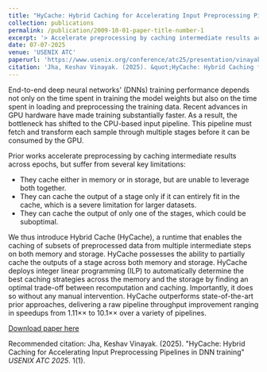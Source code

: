```yaml
---
title: "HyCache: Hybrid Caching for Accelerating Input Preprocessing Pipelines in DNN training"
collection: publications
permalink: /publication/2009-10-01-paper-title-number-1
excerpt: '> Accelerate preprocessing by caching intermediate results across epochs'
date: 07-07-2025
venue: 'USENIX ATC'
paperurl: 'https://www.usenix.org/conference/atc25/presentation/vinayak'
citation: 'Jha, Keshav Vinayak. (2025). &quot;HyCache: Hybrid Caching for Accelerating Input Preprocessing Pipelines in DNN training&quot; <i>USENIX ATC 2025</i>. 1(1).'
---
```

End-to-end deep neural networks' (DNNs) training performance depends not only on the time spent in training the model weights but also on the time spent in loading and preprocessing the training data. Recent advances in GPU hardware have made training substantially faster. As a result, the bottleneck has shifted to the CPU-based input pipeline. This pipeline must fetch and transform each sample through multiple stages before it can be consumed by the GPU.

Prior works accelerate preprocessing by caching intermediate results across epochs, but suffer from several key limitations:

- They cache either in memory or in storage, but are unable to leverage both together.
- They can cache the output of a stage only if it can entirely fit in the cache, which is a severe limitation for larger datasets.
- They can cache the output of only one of the stages, which could be suboptimal.

We thus introduce Hybrid Cache (HyCache), a runtime that enables the caching of subsets of preprocessed data from multiple intermediate steps on both memory and storage. HyCache possesses the ability to partially cache the outputs of a stage across both memory and storage. HyCache deploys integer linear programming (ILP) to automatically determine the best caching strategies across the memory and the storage by finding an optimal trade-off between recomputation and caching. Importantly, it does so without any manual intervention. HyCache outperforms state-of-the-art prior approaches, delivering a raw pipeline throughput improvement ranging in speedups from 1.11×× to 10.1×× over a variety of pipelines.


[Download paper here](https://www.usenix.org/conference/atc25/presentation/vinayak)

Recommended citation: Jha, Keshav Vinayak. (2025). &quot;HyCache: Hybrid Caching for Accelerating Input Preprocessing Pipelines in DNN training&quot; <i>USENIX ATC 2025</i>. 1(1).
